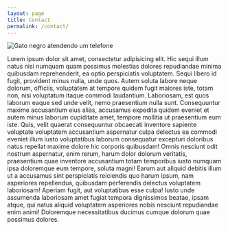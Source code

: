 ```yaml
---
layout: page
title: Contact
permalink: /contact/
---
```


![Gato negro atendendo um telefone](http://wdy.h-cdn.co/assets/cm/15/08/54ea956d1dff3_-_10-cat-with-phone-2.jpg)

Lorem ipsum dolor sit amet, consectetur adipisicing elit. Hic sequi illum natus nisi numquam quam possimus molestias dolores repudiandae minima quibusdam reprehenderit, ea optio perspiciatis voluptatem. Sequi libero id fugit, provident minus nulla, unde quos. Autem soluta labore neque dolorum, officiis, voluptatem at tempore quidem fugit maiores iste, totam non, nisi voluptatum itaque commodi laudantium. Laboriosam, est quos laborum eaque sed unde velit, nemo praesentium nulla sunt. Consequuntur maxime accusantium eius alias, accusamus expedita quidem eveniet et autem minus laborum cupiditate amet, tempore mollitia ut praesentium eum iste. Quis, velit quaerat consequuntur obcaecati inventore sapiente voluptate voluptatem accusantium aspernatur culpa delectus ea commodi eveniet illum iusto voluptatibus laborum consequatur excepturi doloribus natus repellat maxime dolore hic corporis quibusdam! Omnis nesciunt odit nostrum aspernatur, enim rerum, harum dolor dolorum veritatis, praesentium quae inventore accusantium totam temporibus iusto numquam ipsa doloremque eum tempore, soluta magni! Earum aut aliquid debitis illum ut a accusamus sint perspiciatis reiciendis quo harum ipsum, nam asperiores repellendus, quibusdam perferendis delectus voluptatem laboriosam! Aperiam fugit, aut voluptatibus esse culpa! Iusto unde assumenda laboriosam amet fugiat tempora dignissimos beatae, ipsam atque, qui natus aliquid voluptatem asperiores nobis nesciunt repudiandae enim animi! Doloremque necessitatibus ducimus cumque dolorum quae possimus dolores.
